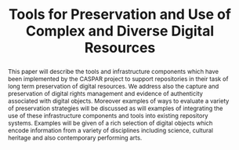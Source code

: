 ---
abstract: This paper will describe the tools and infrastructure components which have
  been implemented by the CASPAR project to support repositories in their task of
  long term preservation of digital resources. We address also the capture and preservation
  of digital rights management and evidence of authenticity associated with digital
  objects. Moreover examples of ways to evaluate a variety of preservation strategies
  will be discussed as will examples of integrating the use of these infrastructure
  components and tools into existing repository systems. Examples will be given of
  a rich selection of digital objects which encode information from a variety of disciplines
  including science, cultural heritage and also contemporary  performing arts.
creators:
- David Giaretta
date: null
document_url: https://services.phaidra.univie.ac.at/api/object/o:294036/download
grand_parent: iPRES
institutions: []
keywords:
- san francisco
landing_page_url: https://phaidra.univie.ac.at/o:294036
language: eng
layout: publication
license: CC BY-SA 3.0 AT
notes_url: null
parent: iPRES 2009
publication_type: paper
size: 1649416
slides_url: null
source_name: iPRES
stream_url: null
title: Tools for Preservation and Use of Complex and Diverse Digital Resources
year: 2009
---